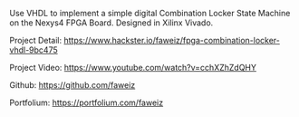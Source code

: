 Use VHDL to implement a simple digital Combination Locker State Machine on the Nexys4 FPGA Board. Designed in Xilinx Vivado.

Project Detail: https://www.hackster.io/faweiz/fpga-combination-locker-vhdl-9bc475

Project Video: https://www.youtube.com/watch?v=cchXZhZdQHY

Github: https://github.com/faweiz

Portfolium: https://portfolium.com/faweiz
